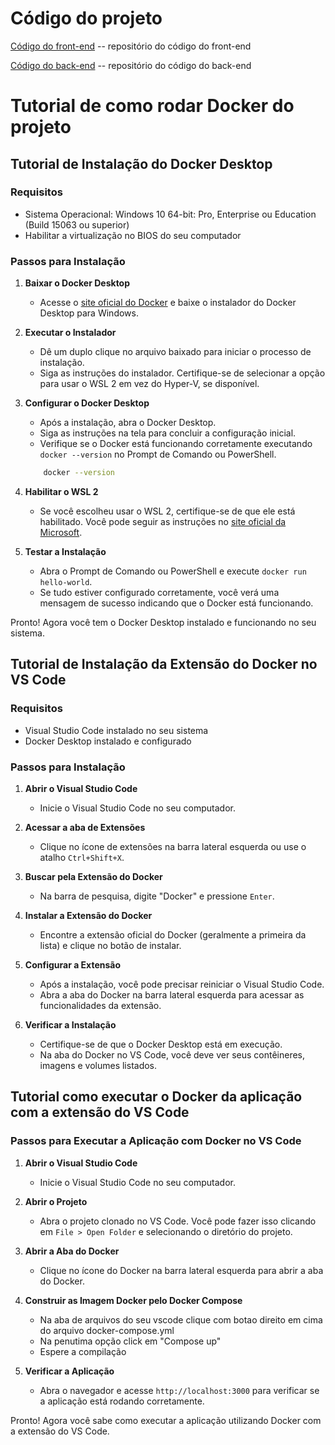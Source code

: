 # Código do projeto

[Código do front-end](../src/front) -- repositório do código do front-end

[Código do back-end](../src/back) -- repositório do código do back-end

# Tutorial de como rodar Docker do projeto

## Tutorial de Instalação do Docker Desktop

### Requisitos

-   Sistema Operacional: Windows 10 64-bit: Pro, Enterprise ou Education (Build 15063 ou superior)
-   Habilitar a virtualização no BIOS do seu computador

### Passos para Instalação

1. **Baixar o Docker Desktop**

    - Acesse o [site oficial do Docker](https://www.docker.com/products/docker-desktop) e baixe o instalador do Docker Desktop para Windows.

2. **Executar o Instalador**

    - Dê um duplo clique no arquivo baixado para iniciar o processo de instalação.
    - Siga as instruções do instalador. Certifique-se de selecionar a opção para usar o WSL 2 em vez do Hyper-V, se disponível.

3. **Configurar o Docker Desktop**

    - Após a instalação, abra o Docker Desktop.
    - Siga as instruções na tela para concluir a configuração inicial.
    - Verifique se o Docker está funcionando corretamente executando `docker --version` no Prompt de Comando ou PowerShell.

    ```bash
    	docker --version
    ```

4. **Habilitar o WSL 2**

    - Se você escolheu usar o WSL 2, certifique-se de que ele está habilitado. Você pode seguir as instruções no [site oficial da Microsoft](https://docs.microsoft.com/en-us/windows/wsl/install).

5. **Testar a Instalação**
    - Abra o Prompt de Comando ou PowerShell e execute `docker run hello-world`.
    - Se tudo estiver configurado corretamente, você verá uma mensagem de sucesso indicando que o Docker está funcionando.

Pronto! Agora você tem o Docker Desktop instalado e funcionando no seu sistema.

## Tutorial de Instalação da Extensão do Docker no VS Code

### Requisitos

-   Visual Studio Code instalado no seu sistema
-   Docker Desktop instalado e configurado

### Passos para Instalação

1. **Abrir o Visual Studio Code**

    - Inicie o Visual Studio Code no seu computador.

2. **Acessar a aba de Extensões**

    - Clique no ícone de extensões na barra lateral esquerda ou use o atalho `Ctrl+Shift+X`.

3. **Buscar pela Extensão do Docker**

    - Na barra de pesquisa, digite "Docker" e pressione `Enter`.

4. **Instalar a Extensão do Docker**

    - Encontre a extensão oficial do Docker (geralmente a primeira da lista) e clique no botão de instalar.

5. **Configurar a Extensão**

    - Após a instalação, você pode precisar reiniciar o Visual Studio Code.
    - Abra a aba do Docker na barra lateral esquerda para acessar as funcionalidades da extensão.

6. **Verificar a Instalação**

    - Certifique-se de que o Docker Desktop está em execução.
    - Na aba do Docker no VS Code, você deve ver seus contêineres, imagens e volumes listados.

## Tutorial como executar o Docker da aplicação com a extensão do VS Code

### Passos para Executar a Aplicação com Docker no VS Code

1. **Abrir o Visual Studio Code**

    - Inicie o Visual Studio Code no seu computador.

2. **Abrir o Projeto**

    - Abra o projeto clonado no VS Code. Você pode fazer isso clicando em `File > Open Folder` e selecionando o diretório do projeto.

3. **Abrir a Aba do Docker**

    - Clique no ícone do Docker na barra lateral esquerda para abrir a aba do Docker.

4. **Construir as Imagem Docker pelo Docker Compose**

    - Na aba de arquivos do seu vscode clique com botao direito em cima do arquivo docker-compose.yml
    - Na penutima opção click em "Compose up"
    - Espere a compilação

5. **Verificar a Aplicação**

    - Abra o navegador e acesse `http://localhost:3000` para verificar se a aplicação está rodando corretamente.

Pronto! Agora você sabe como executar a aplicação utilizando Docker com a extensão do VS Code.
